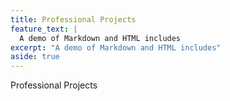 ```yaml
---
title: Professional Projects
feature_text: |
  A demo of Markdown and HTML includes
excerpt: "A demo of Markdown and HTML includes"
aside: true
---
```


Professional Projects
